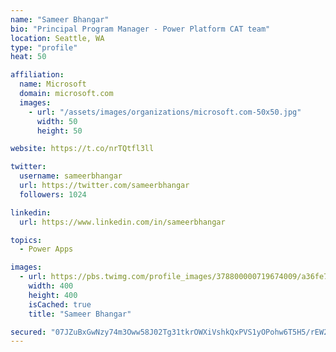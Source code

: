 ```yaml
---
name: "Sameer Bhangar"
bio: "Principal Program Manager - Power Platform CAT team"
location: Seattle, WA
type: "profile"
heat: 50

affiliation:
  name: Microsoft
  domain: microsoft.com
  images:
    - url: "/assets/images/organizations/microsoft.com-50x50.jpg"
      width: 50
      height: 50

website: https://t.co/nrTQtfl3ll

twitter:
  username: sameerbhangar
  url: https://twitter.com/sameerbhangar
  followers: 1024

linkedin:
  url: https://www.linkedin.com/in/sameerbhangar

topics:
  - Power Apps

images:
  - url: https://pbs.twimg.com/profile_images/378800000719674009/a36fe7ddfab1778b76e5793772e43798_400x400.jpeg
    width: 400
    height: 400
    isCached: true
    title: "Sameer Bhangar"

secured: "07JZuBxGwNzy74m3Oww58J02Tg31tkrOWXiVshkQxPVS1yOPohw6T5H5/rEW2zPE9taTOXIiosXT3+MolS4aBxjaajJF8rnpqrsoYWGQCMZ1oLVP20lL9XIv2vQSjBn1nUCWSV+FYWFX7ZYuU5mAjgq+gMllGAcCGoQ++1aVO8sIlwJVh95+QjFCHGs7mP9qq1H4NKQ4luFo1EsnGg01F76fPKrFokzKJ5ZFbJmNN+XUUxaep0ojSJrkS1OR2QshTXGF6V9tu1tTMjLctTRhJwhpBQpyTgU2HEpHQ+EUw/lNKvlGsJObhgImyR60zk9ixJsKOjA0O+lQjQg4ckzpfRANa8JL31rBiaBZkcgr7wjhBZrjMHQSsSMIS0r9OaWeyiS1KdW/DPbjs5yu8bzZEPjgMfnmZ8JpD9wQhZRHCWk=;/wK12TWXRIzt33zK42PCyA=="
---
```


